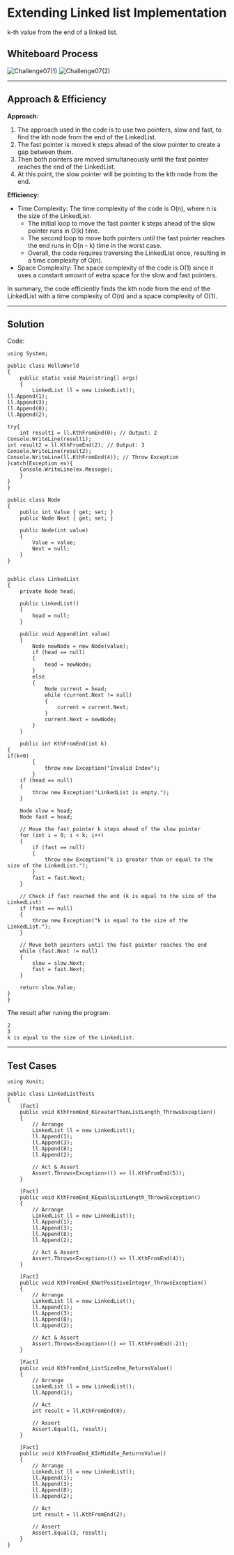#  Extending Linked list Implementation

k-th value from the end of a linked list.


## Whiteboard Process 

![Challenge07(1)](./Challenge07(1).PNG)
![Challenge07(2)](./Challenge07(2).PNG)

---

## Approach & Efficiency

**Approach:**

1. The approach used in the code is to use two pointers, slow and fast, to find the kth node from the end of the LinkedList.
2. The fast pointer is moved k steps ahead of the slow pointer to create a gap between them.
3. Then both pointers are moved simultaneously until the fast pointer reaches the end of the LinkedList.
4. At this point, the slow pointer will be pointing to the kth node from the end.

**Efficiency:**

* Time Complexity: The time complexity of the code is O(n), where n is the size of the LinkedList.
   * The initial loop to move the fast pointer k steps ahead of the slow pointer runs in O(k) time.
   * The second loop to move both pointers until the fast pointer reaches the end runs in O(n - k) time in the worst case.
   * Overall, the code requires traversing the LinkedList once, resulting in a time complexity of O(n).
* Space Complexity: The space complexity of the code is O(1) since it uses a constant amount of extra space for the slow and fast pointers.


In summary, the code efficiently finds the kth node from the end of the LinkedList with a time complexity of O(n) and a space complexity of O(1).


---

## Solution

Code:


```shell
using System;

public class HelloWorld
{
    public static void Main(string[] args)
    {
        LinkedList ll = new LinkedList();
ll.Append(1);
ll.Append(3);
ll.Append(8);
ll.Append(2);

try{
    int result1 = ll.KthFromEnd(0); // Output: 2
Console.WriteLine(result1);
int result2 = ll.KthFromEnd(2); // Output: 3
Console.WriteLine(result2);
Console.WriteLine(ll.KthFromEnd(4)); // Throw Exception
}catch(Exception ex){
    Console.WriteLine(ex.Message);
    }
}
}

public class Node
{
    public int Value { get; set; }
    public Node Next { get; set; }

    public Node(int value)
    {
        Value = value;
        Next = null;
    }
}


public class LinkedList
{
    private Node head;

    public LinkedList()
    {
        head = null;
    }

    public void Append(int value)
    {
        Node newNode = new Node(value);
        if (head == null)
        {
            head = newNode;
        }
        else
        {
            Node current = head;
            while (current.Next != null)
            {
                current = current.Next;
            }
            current.Next = newNode;
        }
    }

    public int KthFromEnd(int k)
{
if(k<0)
        {
            throw new Exception("Invalid Index");
        }
    if (head == null)
    {
        throw new Exception("LinkedList is empty.");
    }

    Node slow = head;
    Node fast = head;

    // Move the fast pointer k steps ahead of the slow pointer
    for (int i = 0; i < k; i++)
    {
        if (fast == null)
        {
            throw new Exception("k is greater than or equal to the size of the LinkedList.");
        }
        fast = fast.Next;
    }

    // Check if fast reached the end (k is equal to the size of the LinkedList)
    if (fast == null)
    {
        throw new Exception("k is equal to the size of the LinkedList.");
    }

    // Move both pointers until the fast pointer reaches the end
    while (fast.Next != null)
    {
        slow = slow.Next;
        fast = fast.Next;
    }

    return slow.Value;
}
}
```

The result after runing the program:

```shell
2
3
k is equal to the size of the LinkedList.
```

---

## Test Cases


```shell
using Xunit;

public class LinkedListTests
{
    [Fact]
    public void KthFromEnd_KGreaterThanListLength_ThrowsException()
    {
        // Arrange
        LinkedList ll = new LinkedList();
        ll.Append(1);
        ll.Append(3);
        ll.Append(8);
        ll.Append(2);

        // Act & Assert
        Assert.Throws<Exception>(() => ll.KthFromEnd(5));
    }

    [Fact]
    public void KthFromEnd_KEqualsListLength_ThrowsException()
    {
        // Arrange
        LinkedList ll = new LinkedList();
        ll.Append(1);
        ll.Append(3);
        ll.Append(8);
        ll.Append(2);

        // Act & Assert
        Assert.Throws<Exception>(() => ll.KthFromEnd(4));
    }

    [Fact]
    public void KthFromEnd_KNotPositiveInteger_ThrowsException()
    {
        // Arrange
        LinkedList ll = new LinkedList();
        ll.Append(1);
        ll.Append(3);
        ll.Append(8);
        ll.Append(2);

        // Act & Assert
        Assert.Throws<Exception>(() => ll.KthFromEnd(-2));
    }

    [Fact]
    public void KthFromEnd_ListSizeOne_ReturnsValue()
    {
        // Arrange
        LinkedList ll = new LinkedList();
        ll.Append(1);

        // Act
        int result = ll.KthFromEnd(0);

        // Assert
        Assert.Equal(1, result);
    }

    [Fact]
    public void KthFromEnd_KInMiddle_ReturnsValue()
    {
        // Arrange
        LinkedList ll = new LinkedList();
        ll.Append(1);
        ll.Append(3);
        ll.Append(8);
        ll.Append(2);

        // Act
        int result = ll.KthFromEnd(2);

        // Assert
        Assert.Equal(3, result);
    }
}
```
